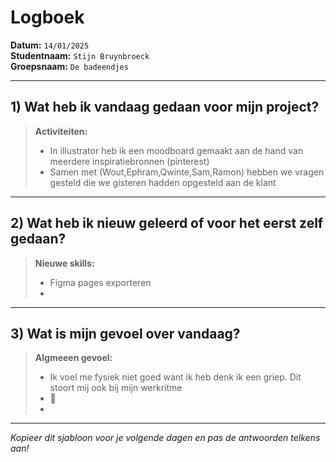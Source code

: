 # Logboek

**Datum:** `14/01/2025`  
**Studentnaam:** `Stijn Bruynbroeck`  
**Groepsnaam:** `De badeendjes`

---

## 1) Wat heb ik vandaag gedaan voor mijn project?

> **Activiteiten:**
>
> - In illustrator heb ik een moodboard gemaakt aan de hand van meerdere inspiratiebronnen (pinterest)
> - Samen met (Wout,Ephram,Qwinte,Sam,Ramon) hebben we vragen gesteld die we gisteren hadden opgesteld aan de klant

---

## 2) Wat heb ik nieuw geleerd of voor het eerst zelf gedaan?

> **Nieuwe skills:**
>
> - Figma pages exporteren
> -

---

## 3) Wat is mijn gevoel over vandaag?

> **Algmeeen gevoel:**
>
> - Ik voel me fysiek niet goed want ik heb denk ik een griep. Dit stoort mij ook bij mijn werkritme
> - 🤒
> -

---

_Kopieer dit sjabloon voor je volgende dagen en pas de antwoorden telkens aan!_

